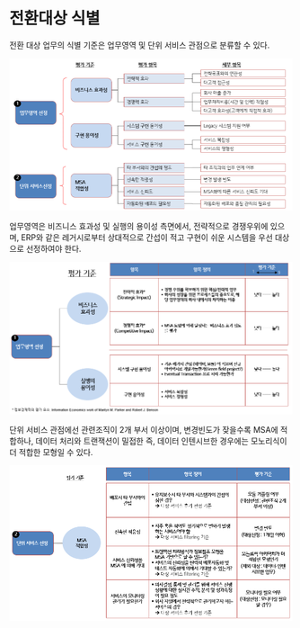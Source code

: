 # 전환대상 식별

전환 대상 업무의 식별 기준은 업무영역 및 단위 서비스 관점으로 분류할 수 있다.

![](/img/02_Planning/03/01/image5.png)

업무영역은 비즈니스 효과성 및 실행의 용이성 측면에서, 전략적으로 경쟁우위에 있으며, ERP와 같은 레거시로부터 
상대적으로 간섭이 적고 구현이 쉬운 시스템을 우선 대상으로 선정하여야 한다.

![](/img/02_Planning/03/01/image6.png)

단위 서비스 관점에선 관련조직이 2개 부서 이상이며, 변경빈도가 잦을수록 MSA에 적합하나, 데이터 처리와 트랜잭션이 
밀접한 즉, 데이터 인텐시브한 경우에는 모노리식이 더 적합한 모형일 수 있다.

![](/img/02_Planning/03/01/image7.png)
